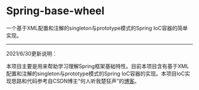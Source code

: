 # Spring-base-wheel

一个基于XML配置和注解的singleton与prototype模式的Spring IoC容器的简单实现。

---

2021/6/30更新说明：

  本项目主要是用来帮助学习理解Spring框架基础特性。目前本项目含有基于XML配置和注解的singleton与prototype模式的Spring IoC容器的实现。本项目IoC实现思路和代码参考自CSDN博主“何人听我楚狂声”的[博客](https://blog.csdn.net/qq_40856284/article/details/106522532)。
